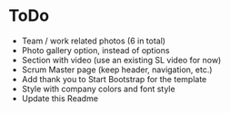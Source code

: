 # ToDo

* Team / work related photos (6 in total)
* Photo gallery option, instead of options
* Section with video (use an existing SL video for now)
* Scrum Master page (keep header, navigation, etc.)
* Add thank you to Start Bootstrap for the template
* Style with company colors and font style
* Update this Readme
